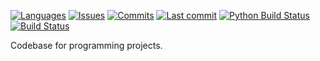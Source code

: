 [![Languages](https://img.shields.io/github/languages/count/miguelgfierro/codebase.svg)](https://github.com/miguelgfierro/codebase/search?l=Python)
[![Issues](https://img.shields.io/github/issues/miguelgfierro/codebase.svg)](https://github.com/miguelgfierro/codebase/issues)
[![Commits](https://img.shields.io/github/commit-activity/y/miguelgfierro/codebase.svg)](https://github.com/miguelgfierro/codebase/commits/master)
[![Last commit](https://img.shields.io/github/last-commit/miguelgfierro/codebase.svg)](https://github.com/miguelgfierro/codebase/commits/master)
[![Python Build Status](https://travis-ci.com/miguelgfierro/codebase.svg?branch=master)](https://travis-ci.com/miguelgfierro/codebase)
[![Build Status](https://dev.azure.com/hoaphumanoid/codebase/_apis/build/status/miguelgfierro.codebase?branchName=master)](https://dev.azure.com/hoaphumanoid/codebase/_build/latest?definitionId=3&branchName=master)

Codebase for programming projects.


